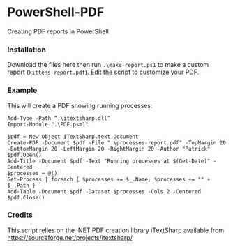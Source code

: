 # PowerShell-PDF
Creating PDF reports in PowerShell

### Installation
Download the files here then run `.\make-report.ps1` to make a custom report (`kittens-report.pdf`). Edit the script to customize your PDF.

### Example
This will create a PDF showing running processes:

    Add-Type -Path “.\itextsharp.dll”
    Import-Module ".\PDF.psm1"
    
    $pdf = New-Object iTextSharp.text.Document
    Create-PDF -Document $pdf -File ".\processes-report.pdf" -TopMargin 20 -BottomMargin 20 -LeftMargin 20 -RightMargin 20 -Author "Patrick"
    $pdf.Open()
    Add-Title -Document $pdf -Text "Running processes at $(Get-Date)" -Centered
    $processes = @()
    Get-Process | foreach { $processes += $_.Name; $processes += "" + $_.Path }
    Add-Table -Document $pdf -Dataset $processes -Cols 2 -Centered
    $pdf.Close()

### Credits
This script relies on the .NET PDF creation library iTextSharp available from https://sourceforge.net/projects/itextsharp/

